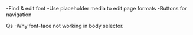 -Find & edit font
-Use placeholder media to edit page formats
-Buttons for navigation

Qs
-Why font-face not working in body selector.
